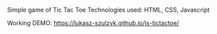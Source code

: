 Simple game of Tic Tac Toe
Technologies used: HTML, CSS, Javascript

Working DEMO: https://lukasz-szulzyk.github.io/js-tictactoe/
